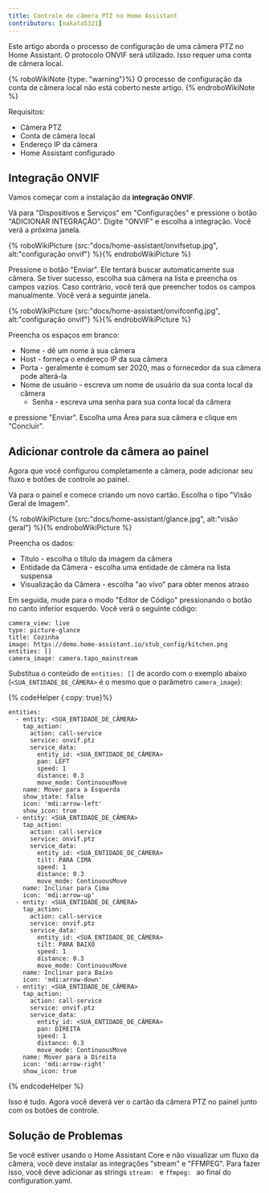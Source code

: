 ```yaml
---
title: Controle de câmera PTZ no Home Assistant
contributors: [nakata5321]
---
```


Este artigo aborda o processo de configuração de uma câmera PTZ no Home Assistant.
O protocolo ONVIF será utilizado. Isso requer uma conta de câmera local.

{% roboWikiNote {type: "warning"}%} O processo de configuração da conta de câmera local não está coberto neste artigo.
{% endroboWikiNote %}


Requisitos:
- Câmera PTZ
- Conta de câmera local
- Endereço IP da câmera
- Home Assistant configurado

## Integração ONVIF

Vamos começar com a instalação da **integração ONVIF**.

Vá para "Dispositivos e Serviços" em "Configurações" e pressione o botão "ADICIONAR INTEGRAÇÃO".
Digite "ONVIF" e escolha a integração. Você verá a próxima janela.

{% roboWikiPicture {src:"docs/home-assistant/onvifsetup.jpg", alt:"configuração onvif"} %}{% endroboWikiPicture %}

Pressione o botão "Enviar". Ele tentará buscar automaticamente sua câmera. Se tiver sucesso,
escolha sua câmera na lista e preencha os campos vazios.
Caso contrário, você terá que preencher todos os campos manualmente. Você verá a seguinte janela.

{% roboWikiPicture {src:"docs/home-assistant/onvifconfig.jpg", alt:"configuração onvif"} %}{% endroboWikiPicture %}

Preencha os espaços em branco:
- Nome - dê um nome à sua câmera
- Host - forneça o endereço IP da sua câmera
- Porta - geralmente é comum ser 2020, mas o fornecedor da sua câmera pode alterá-la
- Nome de usuário - escreva um nome de usuário da sua conta local da câmera
  - Senha - escreva uma senha para sua conta local da câmera

e pressione "Enviar". Escolha uma Área para sua câmera e clique em "Concluir".

## Adicionar controle da câmera ao painel

Agora que você configurou completamente a câmera, pode adicionar seu fluxo e botões de controle ao painel.

Vá para o painel e comece criando um novo cartão. Escolha o tipo "Visão Geral de Imagem".

{% roboWikiPicture {src:"docs/home-assistant/glance.jpg", alt:"visão geral"} %}{% endroboWikiPicture %}

Preencha os dados:
- Título - escolha o título da imagem da câmera
- Entidade da Câmera - escolha uma entidade de câmera na lista suspensa
- Visualização da Câmera - escolha "ao vivo" para obter menos atraso

Em seguida, mude para o modo "Editor de Código" pressionando o botão no canto inferior esquerdo. Você verá o seguinte código:
```shell
camera_view: live
type: picture-glance
title: Cozinha
image: https://demo.home-assistant.io/stub_config/kitchen.png
entities: []
camera_image: camera.tapo_mainstream
```

Substitua o conteúdo de `entities: []` de acordo com o exemplo abaixo (`<SUA_ENTIDADE_DE_CÂMERA>` é o mesmo que o parâmetro `camera_image`):

{% codeHelper { copy: true}%}

```
entities:
  - entity: <SUA_ENTIDADE_DE_CÂMERA>
    tap_action:
      action: call-service
      service: onvif.ptz
      service_data:
        entity_id: <SUA_ENTIDADE_DE_CÂMERA>
        pan: LEFT
        speed: 1
        distance: 0.3
        move_mode: ContinuousMove
    name: Mover para a Esquerda
    show_state: false
    icon: 'mdi:arrow-left'
    show_icon: true
  - entity: <SUA_ENTIDADE_DE_CÂMERA>
    tap_action:
      action: call-service
      service: onvif.ptz
      service_data:
        entity_id: <SUA_ENTIDADE_DE_CÂMERA>
        tilt: PARA CIMA
        speed: 1
        distance: 0.3
        move_mode: ContinuousMove
    name: Inclinar para Cima
    icon: 'mdi:arrow-up'
  - entity: <SUA_ENTIDADE_DE_CÂMERA>
    tap_action:
      action: call-service
      service: onvif.ptz
      service_data:
        entity_id: <SUA_ENTIDADE_DE_CÂMERA>
        tilt: PARA BAIXO
        speed: 1
        distance: 0.3
        move_mode: ContinuousMove
    name: Inclinar para Baixo
    icon: 'mdi:arrow-down'
  - entity: <SUA_ENTIDADE_DE_CÂMERA>
    tap_action:
      action: call-service
      service: onvif.ptz
      service_data:
        entity_id: <SUA_ENTIDADE_DE_CÂMERA>
        pan: DIREITA
        speed: 1
        distance: 0.3
        move_mode: ContinuousMove
    name: Mover para a Direita
    icon: 'mdi:arrow-right'
    show_icon: true
```

{% endcodeHelper %}

Isso é tudo. Agora você deverá ver o cartão da câmera PTZ no painel junto com os botões de controle.

## Solução de Problemas
Se você estiver usando o Home Assistant Core e não visualizar um fluxo da câmera, você deve instalar as integrações "stream" e "FFMPEG".
Para fazer isso, você deve adicionar as strings `stream: ` e `ffmpeg: ` ao final do configuration.yaml.